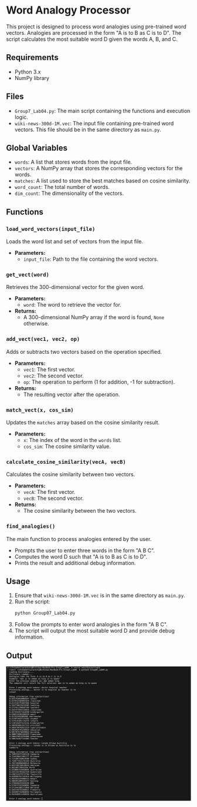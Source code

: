 # Word Analogy Processor

This project is designed to process word analogies using pre-trained word vectors. Analogies are processed in the form "A is to B as C is to D". The script calculates the most suitable word D given the words A, B, and C.

## Requirements

- Python 3.x
- NumPy library

## Files

- `Group7_Lab04.py`: The main script containing the functions and execution logic.
- `wiki-news-300d-1M.vec`: The input file containing pre-trained word vectors. This file should be in the same directory as `main.py`.

## Global Variables

- `words`: A list that stores words from the input file.
- `vectors`: A NumPy array that stores the corresponding vectors for the words.
- `matches`: A list used to store the best matches based on cosine similarity.
- `word_count`: The total number of words.
- `dim_count`: The dimensionality of the vectors.

## Functions

### `load_word_vectors(input_file)`

Loads the word list and set of vectors from the input file.

- **Parameters:**
  - `input_file`: Path to the file containing the word vectors.

### `get_vect(word)`

Retrieves the 300-dimensional vector for the given word.

- **Parameters:**
  - `word`: The word to retrieve the vector for.
- **Returns:**
  - A 300-dimensional NumPy array if the word is found, `None` otherwise.

### `add_vect(vec1, vec2, op)`

Adds or subtracts two vectors based on the operation specified.

- **Parameters:**
  - `vec1`: The first vector.
  - `vec2`: The second vector.
  - `op`: The operation to perform (1 for addition, -1 for subtraction).
- **Returns:**
  - The resulting vector after the operation.

### `match_vect(x, cos_sim)`

Updates the `matches` array based on the cosine similarity result.

- **Parameters:**
  - `x`: The index of the word in the `words` list.
  - `cos_sim`: The cosine similarity value.

### `calculate_cosine_similarity(vecA, vecB)`

Calculates the cosine similarity between two vectors.

- **Parameters:**
  - `vecA`: The first vector.
  - `vecB`: The second vector.
- **Returns:**
  - The cosine similarity between the two vectors.

### `find_analogies()`

The main function to process analogies entered by the user.

- Prompts the user to enter three words in the form "A B C".
- Computes the word D such that "A is to B as C is to D".
- Prints the result and additional debug information.

## Usage

1. Ensure that `wiki-news-300d-1M.vec` is in the same directory as `main.py`.
2. Run the script:
   ```bash
   python Group07_Lab04.py
   ```
3. Follow the prompts to enter word analogies in the form "A B C".
4. The script will output the most suitable word D and provide debug information.

## Output

![Output](output.png)
